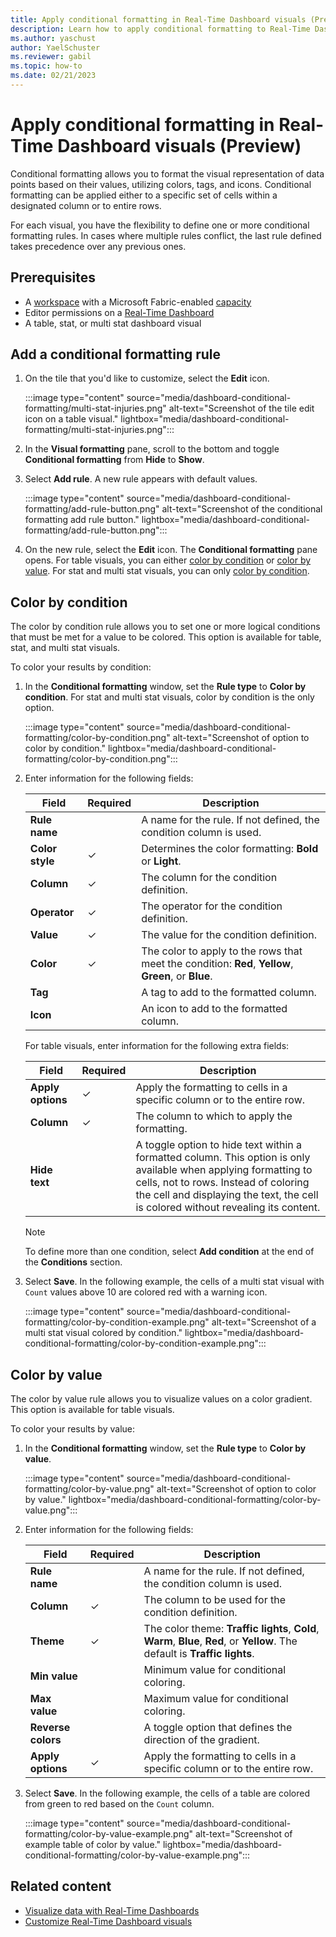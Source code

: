 ```yaml
---
title: Apply conditional formatting in Real-Time Dashboard visuals (Preview)
description: Learn how to apply conditional formatting to Real-Time Dashboard visuals.
ms.author: yaschust
author: YaelSchuster
ms.reviewer: gabil
ms.topic: how-to
ms.date: 02/21/2023
---
```


# Apply conditional formatting in Real-Time Dashboard visuals (Preview)

Conditional formatting allows you to format the visual representation of data points based on their values, utilizing colors, tags, and icons. Conditional formatting can be applied either to a specific set of cells within a designated column or to entire rows.

For each visual, you have the flexibility to define one or more conditional formatting rules. In cases where multiple rules conflict, the last rule defined takes precedence over any previous ones.

## Prerequisites

* A [workspace](../get-started/create-workspaces.md) with a Microsoft Fabric-enabled [capacity](../enterprise/licenses.md#capacity)
* Editor permissions on a [Real-Time Dashboard](dashboard-real-time-create.md)
* A table, stat, or multi stat dashboard visual

## Add a conditional formatting rule

1. On the tile that you'd like to customize, select the **Edit** icon.

    :::image type="content" source="media/dashboard-conditional-formatting/multi-stat-injuries.png" alt-text="Screenshot of the tile edit icon on a table visual." lightbox="media/dashboard-conditional-formatting/multi-stat-injuries.png":::

1. In the **Visual formatting** pane, scroll to the bottom and toggle **Conditional formatting** from **Hide** to **Show**.

1. Select **Add rule**. A new rule appears with default values.

    :::image type="content" source="media/dashboard-conditional-formatting/add-rule-button.png" alt-text="Screenshot of the conditional formatting add rule button." lightbox="media/dashboard-conditional-formatting/add-rule-button.png":::

1. On the new rule, select the **Edit** icon. The **Conditional formatting** pane opens. For table visuals, you can either [color by condition](#color-by-condition) or [color by value](#color-by-value). For stat and multi stat visuals, you can only [color by condition](#color-by-condition).

## Color by condition

The color by condition rule allows you to set one or more logical conditions that must be met for a value to be colored. This option is available for table, stat, and multi stat visuals.

To color your results by condition:

1. In the **Conditional formatting** window, set the **Rule type** to **Color by condition**. For stat and multi stat visuals, color by condition is the only option.

    :::image type="content" source="media/dashboard-conditional-formatting/color-by-condition.png" alt-text="Screenshot of option to color by condition." lightbox="media/dashboard-conditional-formatting/color-by-condition.png":::

1. Enter information for the following fields:

    | Field | Required | Description |
    |--|--|--|
    | **Rule name** |  | A name for the rule. If not defined, the condition column is used. |
    | **Color style** | &check; | Determines the color formatting: **Bold** or **Light**. |
    | **Column** | &check; | The column for the condition definition. |
    | **Operator** | &check; | The operator for the condition definition. |
    | **Value** | &check; | The value for the condition definition. |
    | **Color** | &check; | The color to apply to the rows that meet the condition: **Red**, **Yellow**, **Green**, or **Blue**. |
    | **Tag** |  | A tag to add to the formatted column. |
    | **Icon** |  | An icon to add to the formatted column. |

    For table visuals, enter information for the following extra fields:

    | Field | Required | Description |
    |--|--|--|
    | **Apply options** | &check; | Apply the formatting to cells in a specific column or to the entire row. |
    | **Column**| &check; | The column to which to apply the formatting.|
    | **Hide text** | | A toggle option to hide text within a formatted column. This option is only available when applying formatting to cells, not to rows. Instead of coloring the cell and displaying the text, the cell is colored without revealing its content.|

    > [!NOTE]
    > To define more than one condition, select **Add condition** at the end of the **Conditions** section.

1. Select **Save**. In the following example, the cells of a multi stat visual with `Count` values above 10 are colored red with a warning icon.

    :::image type="content" source="media/dashboard-conditional-formatting/color-by-condition-example.png" alt-text="Screenshot of a multi stat visual colored by condition." lightbox="media/dashboard-conditional-formatting/color-by-condition-example.png":::

## Color by value

The color by value rule allows you to visualize values on a color gradient. This option is available for table visuals.

To color your results by value:

1. In the **Conditional formatting** window, set the **Rule type** to **Color by value**.

    :::image type="content" source="media/dashboard-conditional-formatting/color-by-value.png" alt-text="Screenshot of option to color by value." lightbox="media/dashboard-conditional-formatting/color-by-value.png":::

1. Enter information for the following fields:
   
    | Field | Required | Description |
    |--|--|--|
    | **Rule name** |  | A name for the rule. If not defined, the condition column is used. |
    | **Column** | &check; | The column to be used for the condition definition. |
    | **Theme** | &check; | The color theme: **Traffic lights**, **Cold**, **Warm**, **Blue**, **Red**, or **Yellow**. The default is **Traffic lights**. |
    | **Min value** |  | Minimum value for conditional coloring. |
    | **Max value** |  | Maximum value for conditional coloring. |
    | **Reverse colors** |  | A toggle option that defines the direction of the gradient. |
    | **Apply options** | &check; | Apply the formatting to cells in a specific column or to the entire row. |

1. Select **Save**. In the following example, the cells of a table are colored from green to red based on the `Count` column.

    :::image type="content" source="media/dashboard-conditional-formatting/color-by-value-example.png" alt-text="Screenshot of example table of color by value." lightbox="media/dashboard-conditional-formatting/color-by-value-example.png":::

## Related content

* [Visualize data with Real-Time Dashboards](dashboard-real-time-create.md)
* [Customize Real-Time Dashboard visuals](dashboard-visuals-customize.md)
